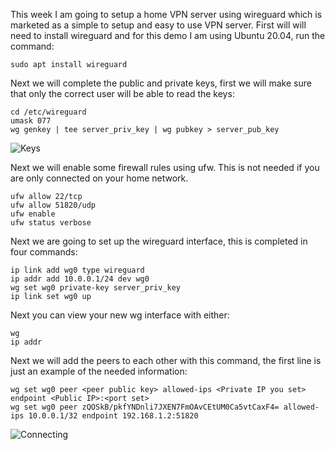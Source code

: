 This week I am going to setup a home VPN server using wireguard which is marketed as a simple
to setup and easy to use VPN server.  First will will need to install wireguard and for this 
demo I am using Ubuntu 20.04, run the command:

	sudo apt install wireguard

Next we will complete the public and private keys, first we will make sure that only the correct
user will be able to read the keys:
	
	cd /etc/wireguard
	umask 077
	wg genkey | tee server_priv_key | wg pubkey > server_pub_key

![Keys](https://v1ndl3r.github.io/CIT480/assets/wg-1.PNG "keys")
	

Next we will enable some firewall rules using ufw. This is not needed if you are only connected on your home network.
	
	ufw allow 22/tcp
	ufw allow 51820/udp
	ufw enable
	ufw status verbose


Next we are going to set up the wireguard interface, this is completed in four commands:

	ip link add wg0 type wireguard
	ip addr add 10.0.0.1/24 dev wg0
	wg set wg0 private-key server_priv_key
	ip link set wg0 up
	

Next you can view your new wg interface with either:

	wg
	ip addr

Next we will add the peers to each other with this command, the first line is just an example of the needed information:
	
	wg set wg0 peer <peer public key> allowed-ips <Private IP you set> endpoint <Public IP>:<port set>
	wg set wg0 peer zQOSkB/pkfYNDnli7JXEN7FmOAvCEtUM0Ca5vtCaxF4= allowed-ips 10.0.0.1/32 endpoint 192.168.1.2:51820

	
	
![Connecting](https://v1ndl3r.github.io/CIT480/assets/wg-connect.png "Connecting")
	
